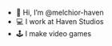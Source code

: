 - 👋 Hi, I’m @melchior-haven
- 💻 I work at Haven Studios
- 🕹 I make video games

<!---
melchior-haven/melchior-haven is a ✨ special ✨ repository because its `README.md` (this file) appears on your GitHub profile.
You can click the Preview link to take a look at your changes.
--->
